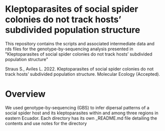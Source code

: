 # 	Kleptoparasites of social spider colonies do not track hosts’ subdivided population structure

This repository contains the scripts and associated intermediate data and rds files for the genotype-by-sequencing analysis presented in "Kleptoparasites of social spider colonies do not track hosts’ subdivided population structure"

Straus S., Aviles L. 2022. Kleptoparasites of social spider colonies do not track hosts’ subdivided population structure. Molecular Ecology (Accepted).

# Overview
We used genotype-by-sequencing (GBS) to infer dipersal patterns of a social spider host and its kleptoparasites within and among three regions in eastern Ecuador. Each directory has its own _README.md file detailing the contents and use notes for the directory

